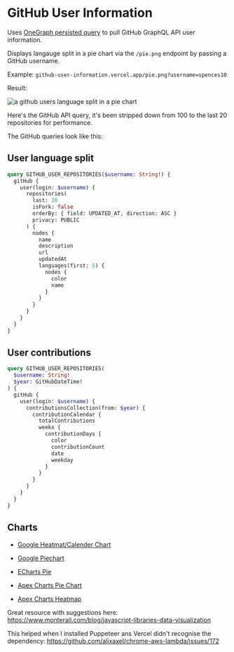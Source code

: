 # GitHub User Information

Uses [OneGraph persisted query] to pull GitHub GraphQL API user
information.

Displays langauge split in a pie chart via the `/pie.png` endpoint by
passing a GitHub username.

Example:
`github-user-information.vercel.app/pie.png?username=spences10`

Result:

<img src="https://github-user-information.vercel.app/pie.png?username=spences10" alt="a github users language split in a pie chart"/>

Here's the GitHub API query, it's been stripped down from 100 to the
last 20 repositories for performance.

The GitHub queries look like this:

## User language split

```graphql
query GITHUB_USER_REPOSITORIES($username: String!) {
  gitHub {
    user(login: $username) {
      repositories(
        last: 20
        isFork: false
        orderBy: { field: UPDATED_AT, direction: ASC }
        privacy: PUBLIC
      ) {
        nodes {
          name
          description
          url
          updatedAt
          languages(first: 5) {
            nodes {
              color
              name
            }
          }
        }
      }
    }
  }
}
```

## User contributions

```graphql
query GITHUB_USER_REPOSITORIES(
  $username: String!
  $year: GitHubDateTime!
) {
  gitHub {
    user(login: $username) {
      contributionsCollection(from: $year) {
        contributionCalendar {
          totalContributions
          weeks {
            contributionDays {
              color
              contributionCount
              date
              weekday
            }
          }
        }
      }
    }
  }
}
```

## Charts

- [Google Heatmat/Calender Chart]
- [Google Piechart]

- [ECharts Pie]

- [Apex Charts Pie Chart]
- [Apex Charts Heatmap]

Great resource with suggestions here:
https://www.monterail.com/blog/javascript-libraries-data-visualization

This helped when I installed Puppeteer ans Vercel didn't recognise the
dependency: https://github.com/alixaxel/chrome-aws-lambda/issues/172

<!-- Links -->

[google heatmat/calender chart]:
  https://developers.google.com/chart/interactive/docs/gallery/calendar
[google piechart]:
  https://developers.google.com/chart/interactive/docs/gallery/piechart#donut
[echarts pie]:
  https://echarts.apache.org/examples/en/editor.html?c=pie-doughnut
[apex charts pie chart]:
  https://apexcharts.com/docs/chart-types/pie-donut/
[apex charts heatmap]:
  https://apexcharts.com/docs/chart-types/heatmap-chart/
[onegraph persisted query]:
  https://www.onegraph.com/docs/persisted_queries.html

